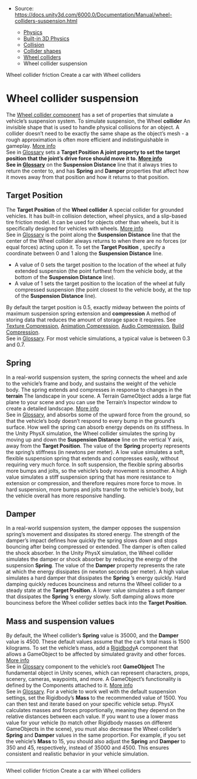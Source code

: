 * Source: https://docs.unity3d.com/6000.0/Documentation/Manual/wheel-colliders-suspension.html

  * [Physics](https://docs.unity3d.com/6000.0/Documentation/Manual/PhysicsSection.html)
  * [Built-in 3D Physics](https://docs.unity3d.com/6000.0/Documentation/Manual/PhysicsOverview.html)
  * [Collision](https://docs.unity3d.com/6000.0/Documentation/Manual/collision-section.html)
  * [Collider shapes](https://docs.unity3d.com/6000.0/Documentation/Manual/collider-shapes.html)
  * [Wheel colliders](https://docs.unity3d.com/6000.0/Documentation/Manual/wheel-colliders.html)
  * Wheel collider suspension


[](https://docs.unity3d.com/6000.0/Documentation/Manual/wheel-colliders-friction.html)
Wheel collider friction
[](https://docs.unity3d.com/6000.0/Documentation/Manual/WheelColliderTutorial.html)
Create a car with Wheel colliders
# Wheel collider suspension
The [Wheel collider component](https://docs.unity3d.com/6000.0/Documentation/Manual/class-WheelCollider.html) has a set of properties that simulate a vehicle’s suspension system. 
To simulate suspension, the Wheel **collider** An invisible shape that is used to handle physical collisions for an object. A collider doesn’t need to be exactly the same shape as the object’s mesh - a rough approximation is often more efficient and indistinguishable in gameplay. [More info](https://docs.unity3d.com/6000.0/Documentation/Manual/CollidersOverview.html)  
See in [Glossary](https://docs.unity3d.com/6000.0/Documentation/Manual/Glossary.html#Collider) sets a ****Target Position** A joint property to set the target position that the joint’s drive force should move it to. [More info](https://docs.unity3d.com/6000.0/Documentation/Manual/class-ConfigurableJoint.html)  
See in [Glossary](https://docs.unity3d.com/6000.0/Documentation/Manual/Glossary.html#TargetPosition)** on the **Suspension Distance** line that it always tries to return the center to, and has **Spring** and **Damper** properties that affect how it moves away from that position and how it returns to that position. 
## Target Position
The **Target Position** of the **Wheel collider** A special collider for grounded vehicles. It has built-in collision detection, wheel physics, and a slip-based tire friction model. It can be used for objects other than wheels, but it is specifically designed for vehicles with wheels. [More info](https://docs.unity3d.com/6000.0/Documentation/Manual/class-WheelCollider.html)  
See in [Glossary](https://docs.unity3d.com/6000.0/Documentation/Manual/Glossary.html#WheelCollider) is the point along the **Suspension Distance** line that the center of the Wheel collider always returns to when there are no forces (or equal forces) acting upon it. 
To set the **Target Position** , specify a coordinate between 0 and 1 along the **Suspension Distance** line. 
  * A value of 0 sets the target position to the location of the wheel at fully extended suspension (the point furthest from the vehicle body, at the bottom of the **Suspension Distance** line).
  * A value of 1 sets the target position to the location of the wheel at fully compressed suspension (the point closest to the vehicle body, at the top of the **Suspension Distance** line).


By default the target position is 0.5, exactly midway between the points of maximum suspension spring extension and **compression** A method of storing data that reduces the amount of storage space it requires. See [Texture Compression](https://docs.unity3d.com/6000.0/Documentation/Manual/class-TextureImporterOverride), [Animation Compression](https://docs.unity3d.com/6000.0/Documentation/Manual/class-AnimationClip.html#AssetProperties), [Audio Compression](https://docs.unity3d.com/6000.0/Documentation/Manual/class-AudioClip.html), [Build Compression](https://docs.unity3d.com/6000.0/Documentation/Manual/ReducingFilesize.html).  
See in [Glossary](https://docs.unity3d.com/6000.0/Documentation/Manual/Glossary.html#compression). For most vehicle simulations, a typical value is between 0.3 and 0.7.
## Spring
In a real-world suspension system, the spring connects the wheel and axle to the vehicle’s frame and body, and sustains the weight of the vehicle body. The spring extends and compresses in response to changes in the **terrain** The landscape in your scene. A Terrain GameObject adds a large flat plane to your scene and you can use the Terrain’s Inspector window to create a detailed landscape. [More info](https://docs.unity3d.com/6000.0/Documentation/Manual/terrain-UsingTerrains.html)  
See in [Glossary](https://docs.unity3d.com/6000.0/Documentation/Manual/Glossary.html#Terrain), and absorbs some of the upward force from the ground, so that the vehicle’s body doesn’t respond to every bump in the ground’s surface. How well the spring can absorb energy depends on its stiffness.
In the Unity PhysX simulation, the Wheel collider simulates the spring by moving up and down the **Suspension Distance** line on the vertical Y axis, away from the **Target Position**. The value of the **Spring** property represents the spring’s stiffness (in newtons per meter). 
A low value simulates a soft, flexible suspension spring that extends and compresses easily, without requiring very much force. In soft suspension, the flexible spring absorbs more bumps and jolts, so the vehicle’s body movement is smoother.
A high value simulates a stiff suspension spring that has more resistance to extension or compression, and therefore requires more force to move. In hard suspension, more bumps and jolts transfer to the vehicle’s body, but the vehicle overall has more responsive handling.
## Damper
In a real-world suspension system, the damper opposes the suspension spring’s movement and dissipates its stored energy. The strength of the damper’s impact defines how quickly the spring slows down and stops bouncing after being compressed or extended. The damper is often called the shock absorber.
In the Unity PhysX simulation, the Wheel collider simulates the damper or shock absorber by reducing the energy of the suspension **Spring**. The value of the **Damper** property represents the rate at which the energy dissipates (in newton seconds per meter). 
A high value simulates a hard damper that dissipates the **Spring** ’s energy quickly. Hard damping quickly reduces bounciness and returns the Wheel collider to a steady state at the **Target Position**. 
A lower value simulates a soft damper that dissipates the **Spring** ’s energy slowly. Soft damping allows more bounciness before the Wheel collider settles back into the **Target Position**.
## Mass and suspension values
By default, the Wheel collider’s **Spring** value is 35000, and the **Damper** value is 4500. These default values assume that the car’s total mass is 1500 kilograms. 
To set the vehicle’s mass, add a [Rigidbody](https://docs.unity3d.com/6000.0/Documentation/Manual/class-Rigidbody.html)A component that allows a GameObject to be affected by simulated gravity and other forces. [More info](https://docs.unity3d.com/6000.0/Documentation/Manual/class-Rigidbody.html)  
See in [Glossary](https://docs.unity3d.com/6000.0/Documentation/Manual/Glossary.html#Rigidbody) component to the vehicle’s root **GameObject** The fundamental object in Unity scenes, which can represent characters, props, scenery, cameras, waypoints, and more. A GameObject’s functionality is defined by the Components attached to it. [More info](https://docs.unity3d.com/6000.0/Documentation/Manual/class-GameObject.html)  
See in [Glossary](https://docs.unity3d.com/6000.0/Documentation/Manual/Glossary.html#GameObject). For a vehicle to work well with the default suspension settings, set the Rigidbody’s **Mass** to the recommended value of 1500. You can then test and iterate based on your specific vehicle setup.
PhysX calculates masses and forces proportionally, meaning they depend on the relative distances between each value. If you want to use a lower mass value for your vehicle (to match other Rigidbody masses on different GameObjects in the scene), you must also decrease the Wheel collider’s **Spring** and **Damper** values in the same proportion. For example, if you set the vehicle’s **Mass** to 15, you should also adjust the **Spring** and **Damper** to 350 and 45, respectively, instead of 35000 and 4500. This ensures consistent and realistic behavior in your vehicle simulation.
* * *
[](https://docs.unity3d.com/6000.0/Documentation/Manual/wheel-colliders-friction.html)
Wheel collider friction
[](https://docs.unity3d.com/6000.0/Documentation/Manual/WheelColliderTutorial.html)
Create a car with Wheel colliders
